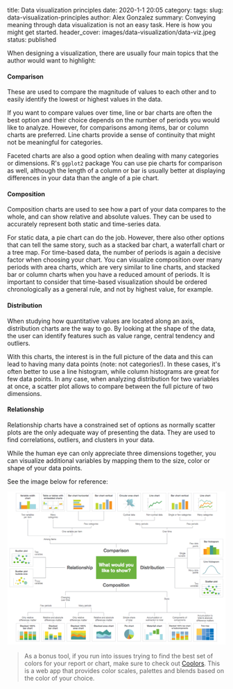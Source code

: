 title: Data visualization principles
date: 2020-1-1 20:05
category:
tags:
slug: data-visualization-principles
author: Alex Gonzalez
summary: Conveying meaning through data visualization is not an easy task. Here is how you might get started.
header_cover: images/data-visualization/data-viz.jpeg
status: published



When designing a visualization, there are usually four main topics that the author would want to highlight:

#### Comparison

These are used to compare the magnitude of values to each other and to easily identify the lowest or highest values in the data.

If you want to compare values over time, line or bar charts are often the best option and their choice depends on the number of periods you would like to analyze.
However, for comparisons among items, bar or column charts are preferred. Line charts provide a sense of continuity that might not be meaningful for categories.

Faceted charts are also a good option when dealing with many categories or dimensions. R's `ggplot2` package
You can use pie charts for comparison as well, although the length of a column or bar is usually better at displaying differences in your data than the angle of a pie chart.

#### Composition

Composition charts are used to see how a part of your data compares to the whole, and can show relative and absolute values. They can be used to accurately represent both static and time-series data.

For static data, a pie chart can do the job. However, there also other options that can tell the same story, such as a stacked bar chart, a waterfall chart or a tree map.
For time-based data, the number of periods is again a decisive factor when choosing your chart. You can visualize composition over many periods with area charts, which are very similar to line charts, and stacked bar or column charts when you have a reduced amount of periods.
It is important to consider that time-based visualization should be ordered chronologically as a general rule, and not by highest value, for example.

#### Distribution

When studying how quantitative values are located along an axis, distribution charts are the way to go. By looking at the shape of the data, the user can identify features such as value range, central tendency and outliers.

With this charts, the interest is in the full picture of the data and this can lead to having many data points (note: not categories!). In these cases, it's often better to use a line histogram, while column histograms are great for few data points.
In any case, when analyzing distribution for two variables at once, a scatter plot allows to compare between the full picture of two dimensions.

#### Relationship

Relationship charts have a constrained set of options as normally scatter plots are the only adequate way of presenting the data. They are used to find correlations, outliers, and clusters in your data.

While the human eye can only appreciate three dimensions together, you can visualize additional variables by mapping them to the size, color or shape of your data points.


See the image below for reference:

![Visualization Best Principles](../images/data-visualization/chart-viz.png)


> As a bonus tool, if you run into issues trying to find the best set of colors for your report or chart, make sure to check out [Coolors](https://coolors.co/). This is a web app that provides color scales, palettes and blends based on the color of your choice.